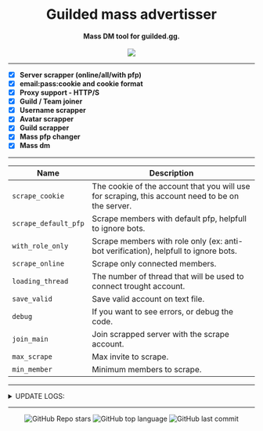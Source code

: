 <h1 align="center">Guilded mass advertisser</h1>

<p align='center'>
    <b>Mass DM tool for guilded.gg.</b><br>
    <br>
    <img src='https://media.discordapp.net/attachments/972677989349351514/972809267054800967/unknown.png'>
</p>

-----

- [X] **Server scrapper (online/all/with pfp)**
- [X] **email:pass:cookie and cookie format**
- [X] **Proxy support - HTTP/S**
- [X] **Guild / Team joiner**
- [X] **Username scrapper**
- [X] **Avatar scrapper**
- [X] **Guild scrapper**
- [X] **Mass pfp changer**
- [X] **Mass dm**

-----

| Name | Description | 
| ---  | ---  |
| `scrape_cookie` | The cookie of the account that you will use for scraping, this account need to be on the server. |
| `scrape_default_pfp` | Scrape members with default pfp, helpfull to ignore bots. |
| `with_role_only` | Scrape members with role only (ex: anti-bot verification), helpfull to ignore bots. |
| `scrape_online` | Scrape only connected members. |
| `loading_thread` | The number of thread that will be used to connect trought account. |
| `save_valid` | Save valid account on text file. |
| `debug` | If you want to see errors, or debug the code. |
| `join_main` | Join scrapped server with the scrape account. |
| `max_scrape` | Max invite to scrape. |
| `min_member` | Minimum members to scrape. |

-----

<details><summary>UPDATE LOGS:</summary>
<p>

0.0.4

- Guild scrapper
- Loading proxy error handling
    
    
0.0.3
    
- Scrapping menu

- Mass pfp changer.
- Config the tool.
- Onliner.
- Mass status changer.
- Mass bio changer.
- Mass spoof (bio+status+pfp+online).

0.0.2

- Add Server scrapper (online/all/with pfp etc..)
- Add option to save mass-dm settings, because we are lazy guys :o
- Add "restart" option to massDm.
- Handle ratelimit (need to add timer).
- Add mass pfp changer.
- Fix duplicate dm / user id.
- Other bug fix and code change.

</p>
</details>

-----

<p align="center">
    <img alt="GitHub Repo stars" src="https://img.shields.io/github/stars/Its-Vichy/Guilded-MassDm?style=for-the-badge&logo=stylelint&color=gold">
    <img alt="GitHub top language" src="https://img.shields.io/github/languages/top/Its-Vichy/Guilded-MassDm?style=for-the-badge&logo=stylelint&color=gold">
    <img alt="GitHub last commit" src="https://img.shields.io/github/last-commit/Its-Vichy/Guilded-MassDm?style=for-the-badge&logo=stylelint&color=gold">
</p>
